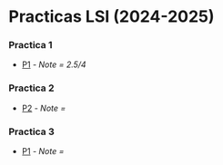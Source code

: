 # Practicas LSI (2024-2025)

### Practica 1

- [P1](https://github.com/bvarelai/LSI/tree/main/P1) -  _Note = 2.5/4_ 

### Practica 2

- [P2](https://github.com/bvarelai/LSI/tree/main/P2) -  _Note =_

### Practica 3 

- [P1](https://github.com/bvarelai/LSI/tree/main/P3) -  _Note =_
